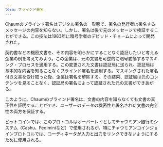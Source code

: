 ```yaml
---
term: ブラインド署名
---
```

Chaumのブラインド署名はデジタル署名の一形態で、署名の発行者は署名するメッセージの内容を知らない。しかし、署名は後で元のメッセージで検証することができる。この技法は1983年に暗号学者のデビッド・チョームによって開発された。

契約書などの機密文書を、その内容を明らかにすることなく認証したいと考える企業の例を考えてみよう。この企業は、元の文書を可逆的に暗号変換するマスキング・プロセスを適用する。この変更された文書は認証局に送られ、認証局は基本的な内容を知ることなくブラインド署名を適用する。マスキングされた署名付き文書を受け取った後、企業は署名を解除する。その結果、認証局は元のコンテンツを見ることなく、認証局の署名によって認証された元の文書ができあがる。

このように、Chaumのブラインド署名は、文書の内容を知らなくても文書の真正性を証明することができ、ユーザーのデータの機密性と署名された文書の完全性の両方を保証する。

ビットコインでは、このプロトコルはオーバーレイとしてチャウミアン銀行のシステム（Cashu、Fedimintなど）で使用されるが、特にチャウミアンコインジョインプロトコルでは、コーディネータが入力と出力をリンクできないようにするために使用される。